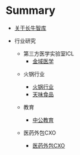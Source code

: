 # Summary

* [关于长牛智库](README.md)
* 行业研究
  * 第三方医学实验室ICL
    * [金域医学](第三方医学实验室ICL\金域医学\金域医学.md)

  - 火锅行业
    - [火锅行业](火锅行业\火锅行业.md)
    - [天味食品](火锅行业\天味食品.md)
  - 教育
    - [中公教育](教育\中公教育.md)

  - 医药外包CXO

    - [医药外包CXO](医药外包\医药外包CRO-CMO-CDMO.md)

      

